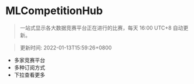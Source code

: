 # MLCompetitionHub

> 一站式显示各大数据竞赛平台正在进行的比赛，每天 16:00 UTC+8 自动更新。
  
> 更新时间: 2022-01-13T15:59:26+0800 

* 多家竞赛平台
* 多种订阅方式
* 下拉查看更多